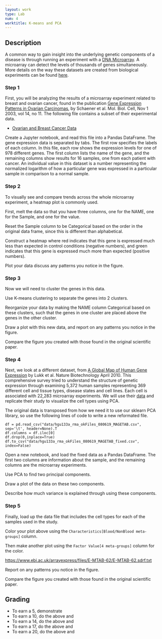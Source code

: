 ```yaml
---
layout: work
type: Lab
num: 4
worktitle: K-means and PCA
---
```


## Description

A common way to gain insight into the underlying genetic components of a
disease is through running an experiment with a [DNA
Microarray](http://en.wikipedia.org/wiki/DNA_microarray). A microarray
can detect the levels of thousands of genes simultaneously. More details
on the way these datasets are created from biological experiments can be
found
[here](http://www.mrc-lmb.cam.ac.uk/genomes/madanm/microarray/chapter-final.pdf).

### Step 1

First, you will be analyzing the results of a microarray experiment related to
breast and ovarian cancer, found in the publication
[Gene Expression Patterns in Ovarian Carcinomas](http://www.molbiolcell.org/content/14/11/4376.full), by
Schaener et al. Mol. Biol. Cell, Nov 1 2003, vol 14, no 11. The
following file contains a subset of their experimental data.

-   [Ovarian and Breast Cancer Data]({{site.baseurl}}/assets/data/cancergenes.csv) 

Create a Jupyter notebook, and read this file into a Pandas DataFrame.
The gene expression data is separated by tabs. The first row specifies the labels of
each column. In this file, each row shows the expression levels for one
of 978 different genes. The first column lists the name of the gene, and
the remaining columns show results for 16 samples, one from each patient
with cancer. An individual value in this dataset is a number representing
the normalized logarithm of how a particular gene was expressed in a
particular sample in comparison to a normal sample.

### Step 2

To visually see and compare trends across the whole microarray
experiment, a heatmap plot is commonly used.

First, melt the data so
that you have three columns, one for the NAME, one for the Sample,
and one for the value.

Reset the Sample column to be Categorical based on the order in the
original data frame, since this is different than alphabetical.

Construct a heatmap where red indicates that this gene is expressed
much less than expected in control conditions (negative numbers), and green
indicates that this gene is expressed much more than expected (positive numbers).

Plot your data discuss any patterns you notice in the figure.

### Step 3

Now we will need to cluster the genes in this data.

Use K-means clustering to separate the genes into 2 clusters.

Reorganize your data by making the NAME column Categorical
based on these clusters, such that the genes in one
cluster are placed above the genes in the other cluster.

Draw a plot with this new data, and report on any patterns you
notice in the figure.

Compare the figure you created with those
found in the original scientific paper.

### Step 4

Next, we look at a different dataset, from
[A Global Map of Human Gene Expression](https://www.researchgate.net/publication/43080482_A_global_map_of_human_gene_expression) by Lukk et al.
Nature Biotechnology April 2010. This comprehensive survey
tried to understand the structure of genetic expression through examining
5,372 human samples representing 369 different cell and tissue types,
disease states and cell lines. Each cell is associated with 22,283
microarray experiments. We will use their
[data](https://www.ebi.ac.uk/arrayexpress/experiments/E-MTAB-62/) and
replicate their study to visualize
the cell types using PCA.

The original data is transposed from how we need it to use our sklearn PCA
library, so use the following lines of code to write a new reformated file.

    df = pd.read_csv("data/hgu133a_rma_okFiles_080619_MAGETAB.csv", sep='\t', header=None).T
    df.columns = df.iloc[0]
    df.drop(0,inplace=True)
    df.to_csv("data/hgu133a_rma_okFiles_080619_MAGETAB_fixed.csv", index=False)

Open a new notebook, and load the fixed data as a Pandas DataFrame.
The first two columns are information about
the sample, and the remaining columns are the microarray experiments.

Use PCA to find two principal components.

Draw a plot of the data on these two components.

Describe how much variance is explained through using these components.

### Step 5

Finally, load up the data file that includes the cell types for each of the
samples used in the study.

Color your plot above using the
`Characteristics[Blood/NonBlood meta-groups]` column.

Then make another plot using the
`Factor Value[4 meta-groups]` column for the color.

https://www.ebi.ac.uk/arrayexpress/files/E-MTAB-62/E-MTAB-62.sdrf.txt

Report on any patterns you notice in the figure.

Compare the figure you created with those
found in the original scientific paper.

## Grading

* To earn a 5, demonstrate
* To earn a 10, do the above and
* To earn a 14, do the above and
* To earn a 17, do the above and
* To earn a 20, do the above and
